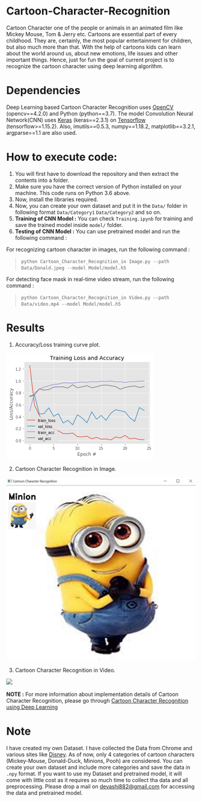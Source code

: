 # Cartoon-Character-Recognition
Cartoon Character one of the people or animals in an animated film like Mickey Mouse, Tom & Jerry etc. Cartoons are essential part of every childhood. They are, certainly, the most popular entertainment for children, but also much more than that. With the help of cartoons kids can learn about the world around us, about new emotions, life issues and other important things. Hence, just for fun the goal of current project is to recognize the cartoon character using deep learning algorithm. 

# Dependencies
Deep Learning based Cartoon Character Recognition uses [OpenCV](https://opencv.org/) (opencv==4.2.0) and Python (python==3.7). The model Convolution Neural Network(CNN) uses [Keras](https://keras.io/) (keras==2.3.1) on [Tensorflow](https://www.tensorflow.org/) (tensorflow>=1.15.2). Also, imutils==0.5.3, numpy==1.18.2, matplotlib==3.2.1, argparse==1.1 are also used.

# How to execute code:

1. You will first have to download the repository and then extract the contents into a folder.
2. Make sure you have the correct version of Python installed on your machine. This code runs on Python 3.6 above.
3. Now, install the libraries required.
4. Now, you can create your own dataset and put it in the `Data/` folder in following format
  `Data/Category1`
  `Data/Category2` and so on.
5. **Training of CNN Model :** You can check `Training.ipynb` for training and save the trained model inside `model/` folder.
6. **Testing of CNN Model :**  You can use pretrained model and run the following command :

For recognizing cartoon character in images, run the following command :
> `python Cartoon_Character_Recognition_in Image.py --path Data/Donald.jpeg --model Model/model.h5`

For detecting face mask in real-time video stream, run the following command :
> `python Cartoon_Character_Recognition_in Video.py --path Data/video.mp4 --model Model/model.h5`


# Results

1. Accuracy/Loss training curve plot.

![Accuracy and Loss](https://github.com/Devashi-Choudhary/Cartoon-Character-Recognition/blob/main/Results/download.png)


2. Cartoon Character Recognition in Image.

![predicted](https://github.com/Devashi-Choudhary/Cartoon-Character-Recognition/blob/main/Results/Output_test.JPG)

3. Cartoon Character Recognition in Video.

[![](http://img.youtube.com/vi/ND6HkLd-vTs/mqdefault.jpg)](https://www.youtube.com/watch?v=ND6HkLd-vTs)


**NOTE :** For more information about implementation details of Cartoon Character Recognition, please go through [Cartoon Character Recognition using Deep Learning
](https://devashi-choudhary.medium.com/cartoon-character-recognition-using-deep-learning-c1ece3dbd94c)


# Note 
I have created my own Dataset. I have collected the Data from Chrome and various sites like [Disney](https://www.disneyclips.com/images/donaldduck9.html). As of now, only 4 categories of cartoon characters (Mickey-Mouse, Donald-Duck, Minions, Pooh) are considered. You can create your own dataset and include more categories and save the data in `.npy` format. If you want to use my Dataset and pretrained model, it will come with little cost as it requires so much time to collect tha data and all preprocessing. Please drop a mail on devashi882@gmail.com for accessing the data and pretrained model.
